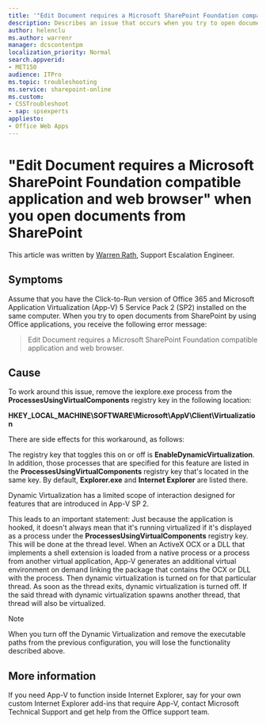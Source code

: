 ```yaml
---
title: '"Edit Document requires a Microsoft SharePoint Foundation compatible application and web browser" error when you open documents from SharePoint'
description: Describes an issue that occurs when you try to open documents from SharePoint by using Office applications.
author: helenclu
ms.author: warrenr
manager: dcscontentpm
localization_priority: Normal
search.appverid:
- MET150
audience: ITPro
ms.topic: troubleshooting
ms.service: sharepoint-online
ms.custom:
- CSSTroubleshoot
- sap: spsexperts
appliesto:
- Office Web Apps
---
```


# "Edit Document requires a Microsoft SharePoint Foundation compatible application and web browser" when you open documents from SharePoint

This article was written by [Warren Rath](https://social.technet.microsoft.com/profile/Warren_R_Msft), Support Escalation Engineer.

## Symptoms

Assume that you have the Click-to-Run version of Office 365 and Microsoft Application Virtualization (App-V) 5 Service Pack 2 (SP2) installed on the same computer. When you try to open documents from SharePoint by using Office applications, you receive the following error message:

> Edit Document requires a Microsoft SharePoint Foundation compatible application and web browser.

## Cause

To work around this issue, remove the iexplore.exe process from the **ProcessesUsingVirtualComponents** registry key in the following location:

**HKEY_LOCAL_MACHINE\SOFTWARE\Microsoft\AppV\Client\Virtualization**

There are side effects for this workaround, as follows:

The registry key that toggles this on or off is **EnableDynamicVirtualization**. In addition, those processes that are specified for this feature are listed in the **ProcessesUsingVirtualComponents** registry key that's located in the same key. By default, **Explorer.exe** and **Internet Explorer** are listed there.

Dynamic Virtualization has a limited scope of interaction designed for features that are introduced in App-V SP 2.

This leads to an important statement: Just because the application is hooked, it doesn't always mean that it's running virtualized if it's displayed as a process under the **ProcessesUsingVirtualComponents** registry key. This will be done at the thread level. When an ActiveX OCX or a DLL that implements a shell extension is loaded from a native process or a process from another virtual application, App-V generates an additional virtual environment on demand linking the package that contains the OCX or DLL with the process. Then dynamic virtualization is turned on for that particular thread. As soon as the thread exits, dynamic virtualization is turned off. If the said thread with dynamic virtualization spawns another thread, that thread will also be virtualized.

> [!NOTE]
> When you turn off the Dynamic Virtualization and remove the executable paths from the previous configuration, you will lose the functionality described above.

## More information

If you need App-V to function inside Internet Explorer, say for your own custom Internet Explorer add-ins that require App-V, contact Microsoft Technical Support and get help from the Office support team.
